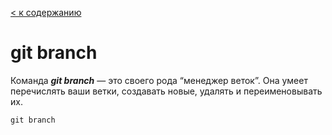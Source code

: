 [< к содержанию](readme.md)

# git branch

Команда ***git branch*** — это своего рода “менеджер веток”. Она умеет перечислять ваши ветки, создавать новые, удалять и переименовывать их.

```bash=
git branch   
```